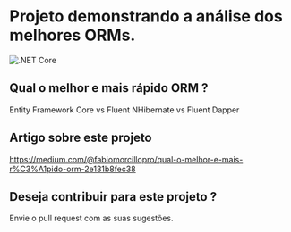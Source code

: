 # Projeto demonstrando a análise dos melhores ORMs.

![.NET Core](https://github.com/FabioMorcillo/RankingEFDapperNHibernate/workflows/.NET%20Core/badge.svg?branch=master)

## Qual o melhor e mais rápido ORM ?

Entity Framework Core vs Fluent NHibernate vs Fluent Dapper 

## Artigo sobre este projeto

https://medium.com/@fabiomorcillopro/qual-o-melhor-e-mais-r%C3%A1pido-orm-2e131b8fec38

## Deseja contribuir para este projeto ?

Envie o pull request com as suas sugestões.
